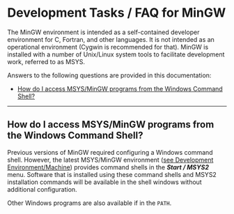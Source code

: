# Development Tasks / FAQ for MinGW #

The MinGW environment is intended as a self-contained developer environment for C, Fortran, and other languages.
It is not intended as an operational environment (Cygwin is recommended for that).
MinGW is installed with a number of Unix/Linux system tools to facilitate development work, referred to as MSYS.

Answers to the following questions are provided in this documentation:

* [How do I access MSYS/MinGW programs from the Windows Command Shell?](#how-do-i-access-msysmingw-programs-from-the-windows-command-shell)

------------

## How do I access MSYS/MinGW programs from the Windows Command Shell? ##

Previous versions of MinGW required configuring a Windows command shell.
However, the latest MSYS/MinGW environment ([see Development Environment/Machine](../dev-env/machine.md))
provides command shells in the ***Start / MSYS2*** menu.
Software that is installed using these command shells and MSYS2 installation commands will
be available in the shell windows without additional configuration.

Other Windows programs are also available if in the `PATH`.

